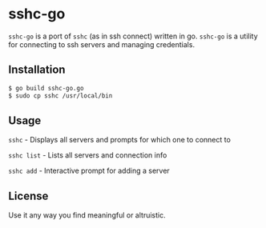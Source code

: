 # sshc-go

`sshc-go` is a port of `sshc` (as in ssh connect) written in go. `sshc-go` is a utility for connecting to ssh servers and managing credentials.

## Installation
```bash
$ go build sshc-go.go
$ sudo cp sshc /usr/local/bin
```

## Usage

`sshc` - Displays all servers and prompts for which one to connect to

`sshc list` - Lists all servers and connection info

`sshc add` - Interactive prompt for adding a server


## License
Use it any way you find meaningful or altruistic.
